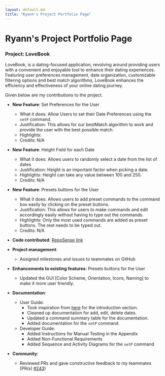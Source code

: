 ```yaml
---
layout: default.md
title: "Ryann's Project Portfolio Page"
---
```


# Ryann's Project Portfolio Page

### Project: LoveBook

LoveBook, is a dating-focused application, revolving around providing users with a convenient
and enjoyable tool to enhance their dating experiences. Featuring user preferences management, date organization,
customizable filtering options and best match algorithms, LoveBook enhances the efficiency and effectiveness of your
online dating journey.

Given below are my contributions to the project.

* **New Feature**: Set Preferences for the User
  * What it does: Allow Users to set their Date Preferences using the `setP` command.
  * Justification: This allows for our bestMatch algorithm to work and provide the user with the best possible match.
  * Highlights: 
  * Credits: N/A

* **New Feature**: Height Field for each Date
  * What it does: Allows users to randomly select a date from the list of dates
  * Justification: Height is an important factor when picking a date.
  * Highlights: Height can take any value between 100 and 250.
  * Credits: N/A

* **New Feature**: Presets buttons for the User
  * What it does: Allows users to add preset commands to the command box easily by clicking on the preset buttons.
  * Justification: This allows for users to make commands and edit accordingly easily without having to type out the commands.
  * Highlights: Only the most used commands are added as preset buttons. The rest needs to be typed out.
  * Credits: N/A

* **Code contributed**: [RepoSense link](https://nus-cs2103-ay2324s1.github.io/tp-dashboard/?search=ryamgoh&sort=groupTitle&sortWithin=title&timeframe=commit&mergegroup=&groupSelect=groupByRepos&breakdown=true&checkedFileTypes=docs~functional-code~test-code&since=2023-09-22&tabOpen=false)

* **Project management**:
  * Assigned milestones and issues to teammates on GitHub

* **Enhancements to existing features**: Presets buttons for the User
  * Updated the GUI [Color Scheme, Orientation, Icons, Naming]  to make it more user friendly.

* **Documentation**:
  * User Guide:
    - Took inspiration from [here](https://ay2223s2-cs2103t-w12-1.github.io/tp/UserGuide.html) for the introduction section.
    - Cleaned up documentation for add, edit, delete dates.
    - Updated a command summary table for the documentation.
    - Added documentation for the `setP` command.
  * Developer Guide:
    - Added Instructions for Manual Testing in the Appendix
    - Added Non-Functional Requirements
    - Added Sequence and Activity Diagrams for the `setP` command

* **Community**:
  * Reviewed PRs and gave constructive feedback to my teammates (PR(s) [#243](https://github.com/AY2324S1-CS2103T-F10-2/tp/pull/243#issuecomment-1805841619))